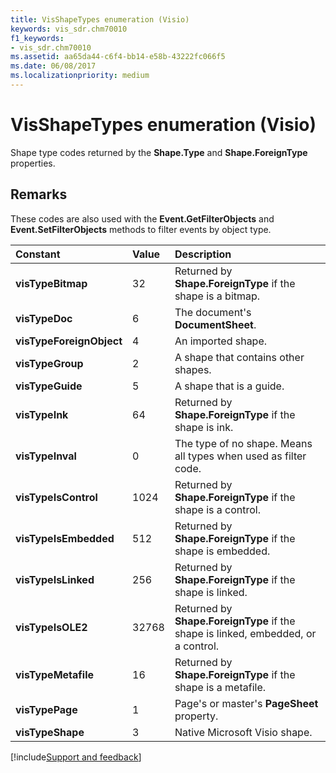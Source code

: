 ```yaml
---
title: VisShapeTypes enumeration (Visio)
keywords: vis_sdr.chm70010
f1_keywords:
- vis_sdr.chm70010
ms.assetid: aa65da44-c6f4-bb14-e58b-43222fc066f5
ms.date: 06/08/2017
ms.localizationpriority: medium
---
```



# VisShapeTypes enumeration (Visio)

Shape type codes returned by the **Shape.Type** and **Shape.ForeignType** properties.


## Remarks

These codes are also used with the **Event.GetFilterObjects** and **Event.SetFilterObjects** methods to filter events by object type.



|Constant|Value|Description|
|:-----|:-----|:-----|
| **visTypeBitmap**|32|Returned by **Shape.ForeignType** if the shape is a bitmap.|
| **visTypeDoc**|6|The document's **DocumentSheet**.|
| **visTypeForeignObject**|4|An imported shape.|
| **visTypeGroup**|2|A shape that contains other shapes.|
| **visTypeGuide**|5|A shape that is a guide.|
| **visTypeInk**|64|Returned by **Shape.ForeignType** if the shape is ink.|
| **visTypeInval**|0|The type of no shape. Means all types when used as filter code.|
| **visTypeIsControl**|1024|Returned by **Shape.ForeignType** if the shape is a control.|
| **visTypeIsEmbedded**|512|Returned by **Shape.ForeignType** if the shape is embedded.|
| **visTypeIsLinked**|256|Returned by **Shape.ForeignType** if the shape is linked.|
| **visTypeIsOLE2**|32768|Returned by **Shape.ForeignType** if the shape is linked, embedded, or a control.|
| **visTypeMetafile**|16|Returned by **Shape.ForeignType** if the shape is a metafile.|
| **visTypePage**|1|Page's or master's **PageSheet** property.|
| **visTypeShape**|3|Native Microsoft Visio shape.|

[!include[Support and feedback](~/includes/feedback-boilerplate.md)]